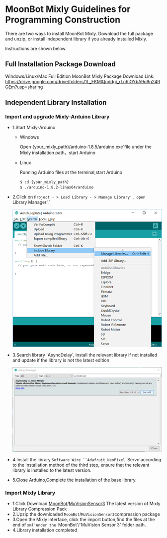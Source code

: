 # MoonBot Mixly Guidelines for Programming Construction

There are two ways to install MoonBot Mixly. Download the full package and unzip, or install independent library if you already installed Mixly.

Instructions are shown below.

## Full Installation Package Download

Windows/Linux/Mac Full Edition MoonBot Mixly Package Download Link: https://drive.google.com/drive/folders/1L_FKMlQnddgi_rLnRiOYbA9o9q24RGEm?usp=sharing

## Independent Library Installation

### Import and upgrade Mixly-Arduino Library

- 1.Start Mixly-Arduino
    - Windows

        Open {your_mixly_path}/arduino-1.8.5/arduino.exe`file under the Mixly installation path，start Arduino

    - Linux

        Running Arduino files at the terminal,start Arduino
        ```bash
        $ cd {your_mixly_path}
        $ ./arduino-1.8.2-linux64/arduino
        ```
- 2.Click on `Project - > Load Library - > Manage Library', open  `Library Manager'.`

    ![](./images/Earduino_lib_management_zh.png)

- 3.Search library `AsyncDelay', install the relevant library if not installed and update if the library is not the latest edition

    ![](./images/Earduino_lib_download_zh.png)

- 4.Install the library `Software Wire ``Adafruit_NeoPixel `Servo'according to the installation method of the third step,
    ensure that the relevant library is installed to the latest version.
	
- 5.Close Arduino,Complete the installation of the base library.

### Import Mixly Library

- 1.Click Download [MoonBot](https://github.com/mu-opensource/MoonBot-Mixly/releases/latest)/[MuVisionSensor3](https://github.com/mu-opensource/MuVisionSensor3-Mixly/releases/latest) The latest version of Mixly Library Compression Pack
- 2.Upzip the downloaded `MoonBot`/`MuVisionSensor3`compression package
- 3.Open the Mixly interface, click the import button,find the files at the end of `xml'under the `MoonBot'/`MuVision Sensor 3' folder path.
- 4.Library installation completed

